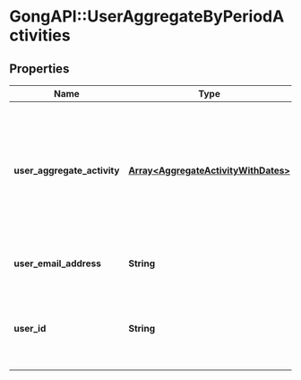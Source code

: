 # GongAPI::UserAggregateByPeriodActivities

## Properties
Name | Type | Description | Notes
------------ | ------------- | ------------- | -------------
**user_aggregate_activity** | [**Array&lt;AggregateActivityWithDates&gt;**](AggregateActivityWithDates.md) | A list, in which each item contains aggregate user activity for consecutive time periods in the date range. | [optional] 
**user_email_address** | **String** | The email address of the Gong user. | [optional] 
**user_id** | **String** | Gong&#x27;s unique numeric identifier for the user (up to 20 digits). | [optional] 

